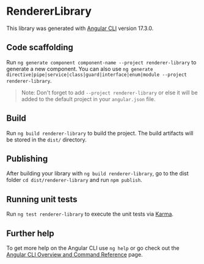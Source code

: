 # RendererLibrary

This library was generated with [Angular CLI](https://github.com/angular/angular-cli) version 17.3.0.

## Code scaffolding

Run `ng generate component component-name --project renderer-library` to generate a new component. You can also use `ng generate directive|pipe|service|class|guard|interface|enum|module --project renderer-library`.
> Note: Don't forget to add `--project renderer-library` or else it will be added to the default project in your `angular.json` file. 

## Build

Run `ng build renderer-library` to build the project. The build artifacts will be stored in the `dist/` directory.

## Publishing

After building your library with `ng build renderer-library`, go to the dist folder `cd dist/renderer-library` and run `npm publish`.

## Running unit tests

Run `ng test renderer-library` to execute the unit tests via [Karma](https://karma-runner.github.io).

## Further help

To get more help on the Angular CLI use `ng help` or go check out the [Angular CLI Overview and Command Reference](https://angular.io/cli) page.

